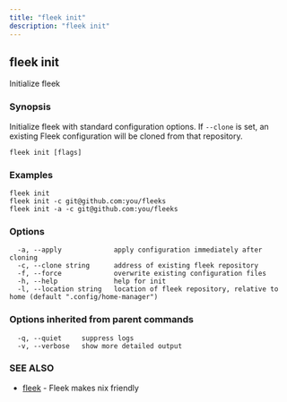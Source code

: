 ```yaml
---
title: "fleek init"
description: "fleek init"
---
```

## fleek init

Initialize fleek

### Synopsis

Initialize fleek with standard configuration options.
If `--clone` is set, an existing Fleek configuration will be cloned from that repository.


```
fleek init [flags]
```

### Examples

```
fleek init
fleek init -c git@github.com:you/fleeks
fleek init -a -c git@github.com:you/fleeks

```

### Options

```
  -a, --apply             apply configuration immediately after cloning
  -c, --clone string      address of existing fleek repository
  -f, --force             overwrite existing configuration files
  -h, --help              help for init
  -l, --location string   location of fleek repository, relative to home (default ".config/home-manager")
```

### Options inherited from parent commands

```
  -q, --quiet     suppress logs
  -v, --verbose   show more detailed output
```

### SEE ALSO

* [fleek](/docs/cli/fleek/)	 - Fleek makes nix friendly

